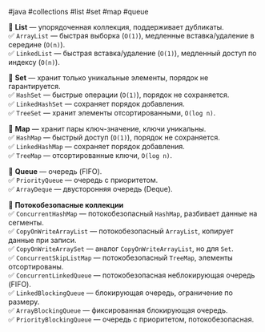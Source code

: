 #java #collections #list #set #map #queue

🔹 **List** — упорядоченная коллекция, поддерживает дубликаты.  
✅ `ArrayList` — быстрая выборка (`O(1)`), медленные вставка/удаление в середине (`O(n)`).  
✅ `LinkedList` — быстрая вставка/удаление (`O(1)`), медленный доступ по индексу (`O(n)`).

🔹 **Set** — хранит только уникальные элементы, порядок не гарантируется.  
✅ `HashSet` — быстрые операции (`O(1)`), порядок не сохраняется.  
✅ `LinkedHashSet` — сохраняет порядок добавления.  
✅ `TreeSet` — хранит элементы отсортированными, `O(log n)`.

🔹 **Map** — хранит пары ключ-значение, ключи уникальны.  
✅ `HashMap` — быстрый доступ (`O(1)`), порядок не сохраняется.  
✅ `LinkedHashMap` — сохраняет порядок добавления.  
✅ `TreeMap` — отсортированные ключи, `O(log n)`.

🔹 **Queue** — очередь (FIFO).  
✅ `PriorityQueue` — очередь с приоритетом.  
✅ `ArrayDeque` — двусторонняя очередь (Deque).


🔹 **Потокобезопасные коллекции**  
✅ `ConcurrentHashMap` — потокобезопасный `HashMap`, разбивает данные на сегменты.  
✅ `CopyOnWriteArrayList` — потокобезопасный `ArrayList`, копирует данные при записи.  
✅ `CopyOnWriteArraySet` — аналог `CopyOnWriteArrayList`, но для `Set`.  
✅ `ConcurrentSkipListMap` — потокобезопасный `TreeMap`, элементы отсортированы.  
✅ `ConcurrentLinkedQueue` — потокобезопасная неблокирующая очередь (FIFO).  
✅ `LinkedBlockingQueue` — блокирующая очередь, ограничение по размеру.  
✅ `ArrayBlockingQueue` — фиксированная блокирующая очередь.  
✅ `PriorityBlockingQueue` — очередь с приоритетом, потокобезопасная.
